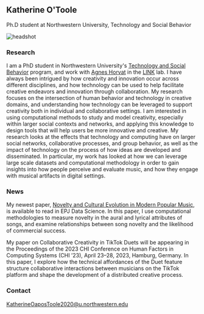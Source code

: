 
## Katherine O'Toole
Ph.D student at Northwestern University, Technology and Social Behavior

![headshot](/About/docs/assets/KOHeadshot.jpg)



### Research

I am a PhD student in Northwestern University's [Technology and Social Behavior](https://tsb.northwestern.edu/) program, and work with [Agnes Horvat](https://agneshorvat.soc.northwestern.edu/) in the [LINK](https://link.soc.northwestern.edu/) lab. I have always been intrigued by how creativity and innovation occur across different disciplines, and how technology can be used to help facilitate creative endeavors and innovation through collaboration. My research focuses on the intersection of human behavior and technology in creative domains, and understanding how technology can be leveraged to support creativity both in individual and collaborative settings. I am interested in using computational methods to study and model creativity, especially within larger social contexts and networks, and applying this knowledge to design tools that will help users be more innovative and creative. My research looks at the effects that technology and computing have on larger social networks, collaborative processes, and group behavior, as well as the impact of technology on the process of how ideas are developed and disseminated. In particular, my work has looked at how we can leverage large scale datasets and computational methodology in order to gain insights into how people perceive and evaluate music, and how they engage with musical artifacts in digital settings.


### News 
My newest paper, [Novelty and Cultural Evolution in Modern Popular Music](https://epjdatascience.springeropen.com/articles/10.1140/epjds/s13688-023-00377-7), is available to read in EPJ Data Science. In this paper, I use computational methodologies to measure novelty in the aural and lyrical attributes of songs, and examine relationships between song novelty and the likelihood of commercial success.

My paper on Collaborative Creativity in TikTok Duets will be appearing in the Proceedings of the 2023 CHI Conference on Human Factors
in Computing Systems (CHI ’23), April 23–28, 2023, Hamburg, Germany. In this paper, I explore how the technical affordances of the Duet feature structure collaborative interactions between musicians on the TikTok platform and shape the development of a distributed creative process.



### Contact

KatherineOaposToole2020@u.northwestern.edu
